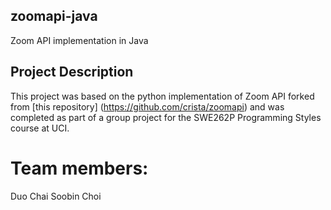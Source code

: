 ## zoomapi-java
Zoom API implementation in Java

## Project Description
This project was based on the python implementation of Zoom API forked from [this repository] (https://github.com/crista/zoomapi) and was completed as part of a group project for the SWE262P Programming Styles course at UCI. 

# Team members:
Duo Chai
Soobin Choi

